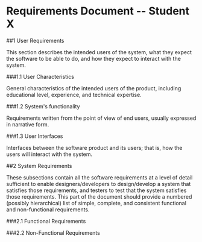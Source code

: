 # **Requirements Document -- Student X**

##1 User Requirements

This section describes the intended users of the system,  what they expect the software to be able to do, and how they expect to interact with the system.

###1.1 User Characteristics

General characteristics of the intended users of the product, including educational level, experience, and technical expertise.

###1.2 System's functionality

Requirements written from the point of view of end users, usually expressed in narrative form.

###1.3 User Interfaces

Interfaces between the software product and its users; that is, how the users will interact with the system.

##2 System Requirements

These subsections contain all the software requirements at a level of detail sufficient to enable designers/developers to design/develop a system that satisfies those requirements, and testers to test that the system satisfies those requirements. This part of the document should provide a numbered (possibly hierarchical) list of simple, complete, and consistent functional and non-functional requirements.
 
###2.1 Functional Requirements

###2.2 Non-Functional Requirements